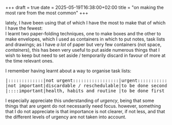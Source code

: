 +++
draft = true
date = 2025-05-19T16:38:00+02:00
title = "on making the most rare from the most common"
+++

lately, I have been using that of which I have the most to make that of which I
have the fewest: \
I learnt two paper-folding techniques, one to make boxes and the other to make
envelopes, which I used as containers in which to put notes, task lists and
drawings;
as I have *a lot* of paper but very few containers (not space, *containers*),
this has been very useful to put aside numerous things that I wish to keep but
need to set aside / temporarily discard in favour of more at the time relevant
ones.

I remember having learnt about a way to organise task lists:

<pre>
|:::::::::::::|not urgent:::::::::::::::::|urgent:::::::::::::::::::::::::::::::::::::|
|not important|discardable / reschedulable|to be done second / potentially automatable|
|::::important|health, habits and routine |to be done first                           |
</pre>

I especially appreciate this understanding of <dfn>urgency</dfn>, being that some things that are urgent do not necessarily need focus.
however, something that I do not appreciate is that importance is not clearer, if not less, and that the different levels of urgency
are not taken into account.
